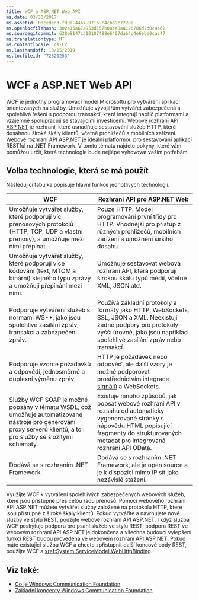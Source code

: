 ```yaml
---
title: WCF a ASP.NET Web API
ms.date: 03/30/2017
ms.assetid: 08ceded3-fd9a-4467-9715-c4cbd9c7228e
ms.openlocfilehash: 302415a67a953d157b0aee8aa126786d2d0c4e62
ms.sourcegitcommit: 628e8147ca10187488e6407dab4c4e6ebe0cac47
ms.translationtype: MT
ms.contentlocale: cs-CZ
ms.lasthandoff: 10/15/2019
ms.locfileid: "72320253"
---
```

# <a name="wcf-and-aspnet-web-api"></a>WCF a ASP.NET Web API
WCF je jednotný programovací model Microsoftu pro vytváření aplikací orientovaných na služby. Umožňuje vývojářům vytvářet zabezpečená a spolehlivá řešení s podporou transakcí, která integrují napříč platformami a vzájemně spolupracují se stávajícími investicemi. [Webové rozhraní API ASP.NET](https://www.asp.net/web-api) je rozhraní, které usnadňuje sestavování služeb HTTP, které dosáhnou široké škály klientů, včetně prohlížečů a mobilních zařízení. Webové rozhraní API ASP.NET je ideální platformou pro sestavování aplikací RESTful na .NET Framework. V tomto tématu najdete pokyny, které vám pomůžou určit, která technologie bude nejlépe vyhovovat vašim potřebám.  
  
## <a name="choosing-which-technology-to-use"></a>Volba technologie, která se má použít  
 Následující tabulka popisuje hlavní funkce jednotlivých technologií.  
  
|WCF|Rozhraní API pro ASP.NET Web|  
|---------|---------------------|  
|Umožňuje vytvářet služby, které podporují víc přenosových protokolů (HTTP, TCP, UDP a vlastní přenosy), a umožňuje mezi nimi přepínat.|Pouze HTTP. Model programování první třídy pro HTTP. Vhodnější pro přístup z různých prohlížečů, mobilních zařízení a umožnění širšího dosahu.|  
|Umožňuje vytvářet služby, které podporují více kódování (text, MTOM a binární) stejného typu zprávy a umožňují přepínání mezi nimi.|Umožňuje sestavovat webová rozhraní API, která podporují širokou škálu typů médií, včetně XML, JSON atd.|  
|Podporuje vytváření služeb s normami WS-*, jako jsou spolehlivé zasílání zpráv, transakcí a zabezpečení zpráv.|Používá základní protokoly a formáty jako HTTP, WebSockets, SSL, JSON a XML. Neexistují žádné podpory pro protokoly vyšší úrovně, jako jsou například spolehlivé zasílání zpráv nebo transakcí.|  
|Podporuje vzorce požadavků a odpovědí, jednosměrné a duplexní výměnu zpráv.|HTTP je požadavek nebo odpověď, ale další vzory je možné podporovat prostřednictvím integrace [signálů](https://github.com/SignalR/SignalR) a WebSockets.|  
|Služby WCF SOAP je možné popsány v tématu WSDL, což umožňuje automatizované nástroje pro generování proxy serverů klientů, a to i pro služby se složitými schématy.|Existuje mnoho způsobů, jak popsat webové rozhraní API v rozsahu od automaticky vygenerované stránky s nápovědu HTML popisující fragmenty do strukturovaných metadat pro integrovaná rozhraní API OData.|  
|Dodává se s rozhraním .NET Framework.|Dodává se s rozhraním .NET Framework, ale je open source a je k dispozici mimo IP síť jako nezávislé stažení.|  
  
 Využijte WCF k vytváření spolehlivých zabezpečených webových služeb, které jsou přístupné přes celou řadu přenosů. Pomocí webového rozhraní API ASP.NET můžete vytvářet služby založené na protokolu HTTP, které jsou přístupné z široké škály klientů. Pokud vytváříte a navrhujete nové služby ve stylu REST, použijte webové rozhraní API ASP.NET. I když služba WCF poskytuje podporu pro psaní služeb ve stylu REST, podpora REST ve webovém rozhraní API ASP.NET je dokončena a všechna budoucí vylepšení funkcí REST budou provedena ve webovém rozhraní API ASP.NET. Pokud máte existující službu WCF a chcete zpřístupnit další koncové body REST, použijte WCF a <xref:System.ServiceModel.WebHttpBinding>.  
  
## <a name="see-also"></a>Viz také:

- [Co je Windows Communication Foundation](whats-wcf.md)
- [Základní koncepty Windows Communication Foundation](fundamental-concepts.md)
